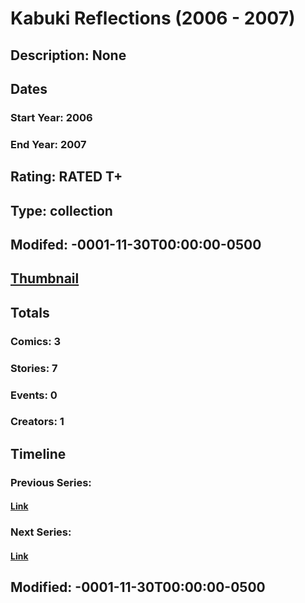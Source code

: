 # Kabuki Reflections (2006 - 2007)
## Description: None
## Dates
### Start Year: 2006
### End Year: 2007
## Rating: RATED T+
## Type: collection
## Modifed: -0001-11-30T00:00:00-0500
## [Thumbnail](http://i.annihil.us/u/prod/marvel/i/mg/e/b0/4bc5b1c9bab17.jpg)
## Totals
### Comics: 3
### Stories: 7
### Events: 0
### Creators: 1
## Timeline
### Previous Series: 
#### [Link]()
### Next Series: 
#### [Link]()
## Modified: -0001-11-30T00:00:00-0500